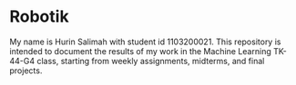 # Robotik
My name is Hurin Salimah with student id 1103200021. This repository is intended to document the results of my work in the Machine Learning TK-44-G4 class, starting from weekly assignments, midterms, and final projects.
